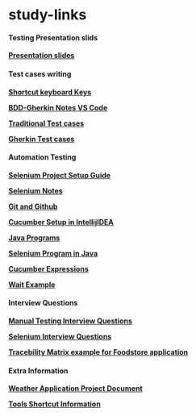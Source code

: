 # study-links
#### Testing Presentation slids
 **[Presentation slides](https://drive.google.com/drive/folders/16B0tLJH4QeJzFTXgTW2wzaxO9uK6dGEZ?usp=sharing)**

#### Test cases writing	

**[Shortcut keyboard Keys](https://docs.google.com/document/d/12N7N4qicROZnjdrmPemMG7Yjogq5-x8FGgkgzxNXNwU/edit?usp=sharing)**

**[BDD-Gherkin Notes VS Code](https://docs.google.com/document/d/1LX4iOF2PsPLXXpUsnsVCsxr9cKslM2ciFoEVj8oNGDA/edit?usp=sharing)**

**[Traditional Test cases](https://drive.google.com/drive/folders/1mJS5fb4SGRswPkVwzRYD356HQP47WqeG?usp=sharing)**
	
**[Gherkin Test cases](https://drive.google.com/drive/folders/1iB1eQ94v0HF4UjK1-Rbpb5FVyvPlP5QE?usp=sharing)**

#### Automation Testing
**[Selenium Project Setup Guide](https://drive.google.com/file/d/18iYbX2iAU_K_bGycqkTr7g6ohtIHCTp5/view?usp=sharing)**

**[Selenium Notes](https://docs.google.com/document/d/1EtsRk-tEqB_waUG9XYhdETv0BcBayxD18KT3fGD2V0c/edit?usp=sharing)**

**[Git and Github](https://docs.google.com/document/d/1Fml7eg50vZr8bxO7rpHCkHnVLzt0DVF97RCeVJ3w56o/edit?usp=sharing)**

**[Cucumber Setup in IntellijIDEA](https://docs.google.com/document/d/1T3gFNLWHJXwfzcYOclaW09WTrOyzACYXOuWxUy80ab0/edit?usp=sharing)**

**[Java Programs](https://github.com/gittadesushil/EVE_programs)**

**[Selenium Program in Java](https://github.com/gittadesushil/SeleniumExercise)**

**[Cucumber Expressions](https://github.com/cucumber/cucumber-expressions#readme)**

**[Wait Example](--------)**




#### Interview Questions
**[Manual Testing Interview Questions](https://docs.google.com/document/d/1_j8hDIfiL7G65T4M_D1cAb2B9pzTsQIZrWs5kUnyDSc/edit?usp=sharing)**

**[Selenium Interview Questions](https://docs.google.com/document/d/1iiqIYMeTKuHEgYgiia2TCJ4_jI_4ZHpAP38aYKS2sMY/edit?usp=sharing)**

**[Tracebility Matrix example for Foodstore application](https://docs.google.com/spreadsheets/d/1B41Jo3beEpi8r1oueSm_xBRs_uukPrK_V6jdq8K_ENU/edit?usp=sharing)**

 #### Extra Information
**[Weather Application Project Document](https://drive.google.com/file/d/1oQkQBR4auT2QWEFFBxLKhmgdzI8ru0sT/view?usp=sharing)**

**[Tools Shortcut Information](https://docs.google.com/document/d/12N7N4qicROZnjdrmPemMG7Yjogq5-x8FGgkgzxNXNwU/edit?usp=sharing)**
